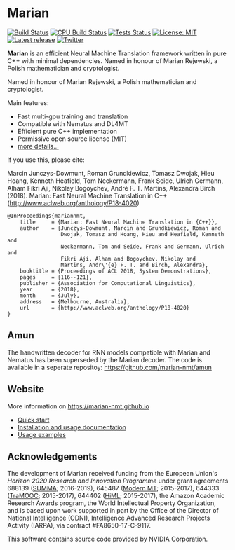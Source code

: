 Marian
======

[![Build Status](https://img.shields.io/jenkins/s/http/vali.inf.ed.ac.uk/jenkins/view/marian/job/marian-dev.svg?label=Build)](http://vali.inf.ed.ac.uk/jenkins/job/marian-dev/)
[![CPU Build Status](https://img.shields.io/jenkins/s/http/vali.inf.ed.ac.uk/jenkins/view/marian/job/marian-dev-cpu.svg?label=CPU%20Build)](http://vali.inf.ed.ac.uk/jenkins/job/marian-dev-cpu/)
[![Tests Status](https://img.shields.io/jenkins/s/http/vali.inf.ed.ac.uk/jenkins/view/marian/job/marian-dev-cpu.svg?label=Tests)](http://vali.inf.ed.ac.uk/jenkins/job/marian-regression-tests/)
[![License: MIT](https://img.shields.io/badge/License-MIT-blue.svg)](./LICENSE)
[![Latest release](https://img.shields.io/github/release/marian-nmt/marian.svg?label=Release<F5>)](https://github.com/marian-nmt/marian/releases)
[![Twitter](https://img.shields.io/twitter/follow/marian_nmt.svg?style=social)](https://twitter.com/intent/follow?screen_name=marian_nmt)

 <p>
  <b>Marian</b> is an efficient Neural Machine Translation framework written
  in pure C++ with minimal dependencies. Named in honour of Marian Rejewski, a Polish mathematician and cryptologist.

  Named in honour of Marian Rejewski, a Polish mathematician and cryptologist.

  <!--It has mainly been developed at the
  Adam Mickiewicz University in Poznań (AMU) and at the University of Edinburgh.-->
  </p>

  <!--p>
  It is currently being deployed in
  multiple European projects and is the main translation and training engine
  behind the neural MT launch at the
  <a href="http://www.wipo.int/pressroom/en/articles/2016/article_0014.html">World Intellectual Property Organization</a>.
  </p-->

  <p>
  Main features:
  <ul>
    <li> Fast multi-gpu training and translation </li>
    <li> Compatible with Nematus and DL4MT </li>
    <li> Efficient pure C++ implementation </li>
    <li> Permissive open source license (MIT) </li>
    <li> <a href="https://marian-nmt.github.io/features/"> more details... </a> </li>
  </ul>
  </p>

If you use this, please cite:

Marcin Junczys-Dowmunt, Roman Grundkiewicz, Tomasz Dwojak, Hieu Hoang, Kenneth
Heafield, Tom Neckermann, Frank Seide, Ulrich Germann, Alham Fikri Aji, Nikolay
Bogoychev, André F. T. Martins, Alexandra Birch (2018). Marian: Fast Neural
Machine Translation in C++ (http://www.aclweb.org/anthology/P18-4020)

    @InProceedings{mariannmt,
        title     = {Marian: Fast Neural Machine Translation in {C++}},
        author    = {Junczys-Dowmunt, Marcin and Grundkiewicz, Roman and
                     Dwojak, Tomasz and Hoang, Hieu and Heafield, Kenneth and
                     Neckermann, Tom and Seide, Frank and Germann, Ulrich and
                     Fikri Aji, Alham and Bogoychev, Nikolay and
                     Martins, Andr\'{e} F. T. and Birch, Alexandra},
        booktitle = {Proceedings of ACL 2018, System Demonstrations},
        pages     = {116--121},
        publisher = {Association for Computational Linguistics},
        year      = {2018},
        month     = {July},
        address   = {Melbourne, Australia},
        url       = {http://www.aclweb.org/anthology/P18-4020}
    }

<!--
## Compilation

```
cd marian-dev
mkdir -p build
cd build
cmake .. -DCMAKE_BUILD_TYPE=Release
make -j
```
-->

## Amun
The handwritten decoder for RNN models compatible with Marian and Nematus has been superseded by the Marian decoder. The code is available in a seperate repositoy: https://github.com/marian-nmt/amun

## Website

More information on https://marian-nmt.github.io

- [Quick start](https://marian-nmt.github.io/quickstart)
- [Installation and usage documentation](https://marian-nmt.github.io/docs)
- [Usage examples](https://marian-nmt.github.io/examples)

## Acknowledgements

The development of Marian received funding from the European Union's
_Horizon 2020 Research and Innovation Programme_ under grant agreements
688139 ([SUMMA](http://www.summa-project.eu); 2016-2019),
645487 ([Modern MT](http://www.modernmt.eu); 2015-2017),
644333 ([TraMOOC](http://tramooc.eu/); 2015-2017),
644402 ([HiML](http://www.himl.eu/); 2015-2017),
the Amazon Academic Research Awards program,
the World Intellectual Property Organization,
and is based upon work supported in part by the Office of the Director of
National Intelligence (ODNI), Intelligence Advanced Research Projects Activity
(IARPA), via contract #FA8650-17-C-9117.

This software contains source code provided by NVIDIA Corporation.
